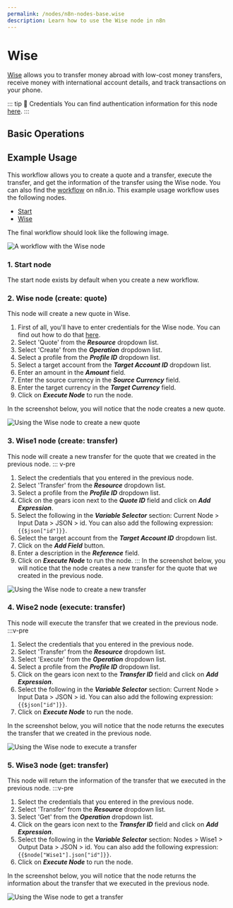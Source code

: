 ```yaml
---
permalink: /nodes/n8n-nodes-base.wise
description: Learn how to use the Wise node in n8n
---
```


# Wise

[Wise](https://wise.com) allows you to transfer money abroad with low-cost money transfers, receive money with international account details, and track transactions on your phone.

::: tip 🔑 Credentials
You can find authentication information for this node [here](../../../credentials/Wise/README.md).
:::

## Basic Operations

<Resource node="n8n-nodes-base.wise" />

## Example Usage

This workflow allows you to create a quote and a transfer, execute the transfer, and get the information of the transfer using the Wise node. You can also find the [workflow](https://n8n.io/workflows/992) on n8n.io. This example usage workflow uses the following nodes.
- [Start](../../core-nodes/Start/README.md)
- [Wise]()

The final workflow should look like the following image.

![A workflow with the Wise node](REDACTED)

### 1. Start node

The start node exists by default when you create a new workflow.

### 2. Wise node (create: quote)

This node will create a new quote in Wise.

1. First of all, you'll have to enter credentials for the Wise node. You can find out how to do that [here](../../../credentials/Wise/README.md).
2. Select 'Quote' from the ***Resource*** dropdown list.
3. Select 'Create' from the ***Operation*** dropdown list.
4. Select a profile from the ***Profile ID*** dropdown list.
5. Select a target account from the ***Target Account ID*** dropdown list.
6. Enter an amount in the ***Amount*** field.
7. Enter the source currency in the ***Source Currency*** field.
8. Enter the target currency in the ***Target Currency*** field.
9. Click on ***Execute Node*** to run the node.

In the screenshot below, you will notice that the node creates a new quote.

![Using the Wise node to create a new quote](REDACTED)

### 3. Wise1 node (create: transfer)

This node will create a new transfer for the quote that we created in the previous node.
::: v-pre
1. Select the credentials that you entered in the previous node.
2. Select 'Transfer' from the ***Resource*** dropdown list.
3. Select a profile from the ***Profile ID*** dropdown list.
4. Click on the gears icon next to the ***Quote ID*** field and click on ***Add Expression***.
5. Select the following in the ***Variable Selector*** section: Current Node > Input Data > JSON > id. You can also add the following expression: `{{$json["id"]}}`.
6. Select the target account from the ***Target Account ID*** dropdown list.
7. Click on the ***Add Field*** button.
8. Enter a description in the ***Reference*** field.
9. Click on ***Execute Node*** to run the node.
:::
In the screenshot below, you will notice that the node creates a new transfer for the quote that we created in the previous node.

![Using the Wise node to create a new transfer](REDACTED)

### 4. Wise2 node (execute: transfer)

This node will execute the transfer that we created in the previous node.
:::v-pre
1. Select the credentials that you entered in the previous node.
2. Select 'Transfer' from the ***Resource*** dropdown list.
3. Select 'Execute' from the ***Operation*** dropdown list.
4. Select a profile from the ***Profile ID*** dropdown list.
5. Click on the gears icon next to the ***Transfer ID*** field and click on ***Add Expression***.
6. Select the following in the ***Variable Selector*** section: Current Node > Input Data > JSON > id. You can also add the following expression: `{{$json["id"]}}`.
7. Click on ***Execute Node*** to run the node.

In the screenshot below, you will notice that the node returns the executes the transfer that we created in the previous node.

![Using the Wise node to execute a transfer](REDACTED)

### 5. Wise3 node (get: transfer)

This node will return the information of the transfer that we executed in the previous node.
:::v-pre
1. Select the credentials that you entered in the previous node.
2. Select 'Transfer' from the ***Resource*** dropdown list.
3. Select 'Get' from the ***Operation*** dropdown list.
4. Click on the gears icon next to the ***Transfer ID*** field and click on ***Add Expression***.
5. Select the following in the ***Variable Selector*** section: Nodes > Wise1 > Output Data > JSON > id. You can also add the following expression: `{{$node["Wise1"].json["id"]}}`.
6. Click on ***Execute Node*** to run the node.

In the screenshot below, you will notice that the node returns the information about the transfer that we executed in the previous node.

![Using the Wise node to get a transfer](REDACTED)
